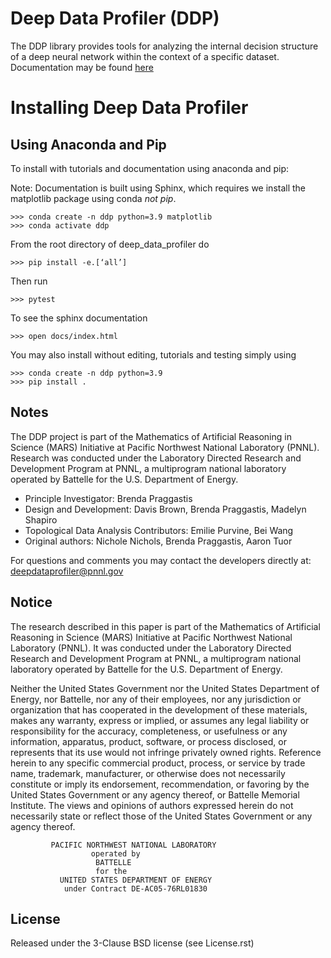 Deep Data Profiler (DDP)
========================
  
The DDP library provides tools for analyzing the internal decision structure of a deep neural network within the
context of a specific dataset. Documentation may be found [here](https://pnnl.github.io/DeepDataProfiler/)

Installing Deep Data Profiler
=============================

Using Anaconda and Pip
----------------------

To install with tutorials and documentation using anaconda and pip:

Note: Documentation is built using Sphinx, which requires we install the matplotlib package using conda *not pip*. 

    >>> conda create -n ddp python=3.9 matplotlib
    >>> conda activate ddp

From the root directory of deep_data_profiler do 

    >>> pip install -e.[‘all’]

Then run

    >>> pytest

To see the sphinx documentation 

    >>> open docs/index.html

You may also install without editing, tutorials and testing simply using 

    >>> conda create -n ddp python=3.9
    >>> pip install .


Notes
-----
The DDP project is part of the Mathematics of Artificial Reasoning in Science (MARS) 
Initiative at Pacific Northwest National Laboratory (PNNL).  
Research was conducted under the Laboratory Directed Research and Development Program at PNNL, 
a multiprogram national laboratory operated by Battelle for the U.S. Department of Energy.

* Principle Investigator: Brenda Praggastis
* Design and Development: Davis Brown, Brenda Praggastis, Madelyn Shapiro
* Topological Data Analysis Contributors: Emilie Purvine, Bei Wang
* Original authors: Nichole Nichols, Brenda Praggastis, Aaron Tuor

For questions and comments you may contact the developers directly at:
    deepdataprofiler@pnnl.gov

Notice
------
The research described in this paper is part of the Mathematics of Artificial Reasoning in Science (MARS) Initiative at Pacific Northwest National Laboratory (PNNL).  It was conducted under the Laboratory Directed Research and Development Program at PNNL, a multiprogram national laboratory operated by Battelle for the U.S. Department of Energy.
  
Neither the United States Government nor the United States Department of Energy, nor Battelle, nor any of their employees, nor any jurisdiction or organization that has cooperated in the development of these materials, makes any warranty, express or implied, or assumes any legal liability or responsibility for the accuracy, completeness, or usefulness or any information, apparatus, product, software, or process disclosed, or represents that its use would not infringe privately owned rights.
Reference herein to any specific commercial product, process, or service by trade name, trademark, manufacturer, or otherwise does not necessarily constitute or imply its endorsement, recommendation, or favoring by the United States Government or any agency thereof, or Battelle Memorial Institute. The views and opinions of authors expressed herein do not necessarily state or reflect those of the United States Government or any agency thereof.

```
         PACIFIC NORTHWEST NATIONAL LABORATORY
                  operated by
                   BATTELLE
                   for the
           UNITED STATES DEPARTMENT OF ENERGY
            under Contract DE-AC05-76RL01830
```

License
-------

Released under the 3-Clause BSD license (see License.rst)
